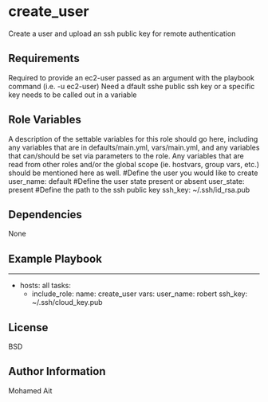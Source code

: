 create_user
=========

Create a user and upload an ssh public key for remote authentication

Requirements
------------

Required to provide an ec2-user passed as an argument with the playbook command (i.e. -u ec2-user) 
Need  a dfault sshe public ssh key or a specific key needs to be called out in a variable

Role Variables
--------------

A description of the settable variables for this role should go here, including any variables that are in defaults/main.yml, vars/main.yml, and any variables that can/should be set via parameters to the role. Any variables that are read from other roles and/or the global scope (ie. hostvars, group vars, etc.) should be mentioned here as well.
#Define the user you would like to create
user_name: default
#Define the user state present or absent
user_state: present
#Define the path to the ssh public key
ssh_key: ~/.ssh/id_rsa.pub

Dependencies
------------

None

Example Playbook
----------------

---
- hosts: all
  tasks:
     - include_role:
         name: create_user
       vars:
         user_name: robert
         ssh_key: ~/.ssh/cloud_key.pub


License
-------

BSD

Author Information
------------------

Mohamed Ait
